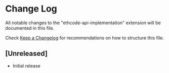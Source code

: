 # Change Log

All notable changes to the "ethcode-api-implementation" extension will be documented in this file.

Check [Keep a Changelog](http://keepachangelog.com/) for recommendations on how to structure this file.

## [Unreleased]

- Initial release